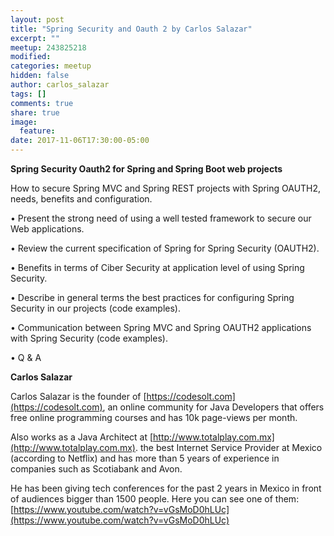 ```yaml
---
layout: post
title: "Spring Security and Oauth 2 by Carlos Salazar"
excerpt: ""
meetup: 243825218
modified:
categories: meetup
hidden: false
author: carlos_salazar
tags: []
comments: true
share: true
image:
  feature:
date: 2017-11-06T17:30:00-05:00
---
```


__Spring Security Oauth2 for Spring and Spring Boot web projects__

How to secure Spring MVC and Spring REST projects with Spring OAUTH2, needs, benefits and configuration.

• Present the strong need of using a well tested framework to secure our Web applications.

• Review the current specification of Spring for Spring Security (OAUTH2).

• Benefits in terms of Ciber Security at application level of using Spring Security.

• Describe in general terms the best practices for configuring Spring Security in our projects (code examples).

• Communication between Spring MVC and Spring OAUTH2 applications with Spring Security (code examples).

• Q & A

__Carlos Salazar__

Carlos Salazar is the founder of [https://codesolt.com](https://codesolt.com), an online community for Java Developers that offers free online programming courses and has 10k page-views per month.

Also works as a Java Architect at [http://www.totalplay.com.mx](http://www.totalplay.com.mx). the best  Internet Service Provider at Mexico (according to Netflix) and has more than 5 years of experience in companies such as Scotiabank and Avon.

He has been giving tech conferences for the past 2 years in Mexico in front of audiences bigger than 1500 people. Here you can see one of them: [https://www.youtube.com/watch?v=vGsMoD0hLUc](https://www.youtube.com/watch?v=vGsMoD0hLUc)

